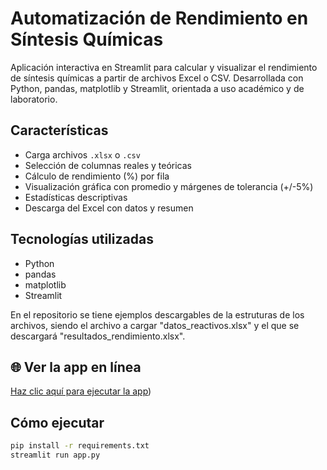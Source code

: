 #   Automatización de Rendimiento en Síntesis Químicas
Aplicación interactiva en Streamlit para calcular y visualizar el rendimiento de síntesis químicas a partir de archivos Excel o CSV. Desarrollada con Python, pandas, matplotlib y Streamlit, orientada a uso académico y de laboratorio.

## Características
- Carga archivos `.xlsx` o `.csv`
- Selección de columnas reales y teóricas
- Cálculo de rendimiento (%) por fila
- Visualización gráfica con promedio y márgenes de tolerancia (+/-5%)
- Estadísticas descriptivas
- Descarga del Excel con datos y resumen

## Tecnologías utilizadas
- Python
- pandas
- matplotlib
- Streamlit

En el repositorio se tiene ejemplos descargables de la estruturas de los archivos, siendo el archivo a cargar "datos_reactivos.xlsx" y el que se descargará "resultados_rendimiento.xlsx".

## 🌐 Ver la app en línea
[Haz clic aquí para ejecutar la app](https://jcam2327-automatizacionrendimientorx-cubvwer6yx2nzo5pc2lc8z.streamlit.app/))


## Cómo ejecutar
```bash
pip install -r requirements.txt
streamlit run app.py
